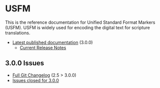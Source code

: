 # USFM

This is the reference documentation for Unified Standard Format Markers (USFM). USFM is widely used for encoding the digital text for scripture translations.

* [Latest published documentation](http://ubsicap.github.io/usfm/) (3.0.0)
  * [Current Release Notes](http://ubsicap.github.io/usfm/about/releasenotes.html)

## 3.0.0 Issues
* [Full Git Changelog](https://github.com/ubsicap/usfm/compare/v2.5...v3.0.0) (2.5 > 3.0.0)
* [Issues closed for 3.0.0](https://github.com/ubsicap/usfm/issues?q=is%3Aclosed+milestone%3A3.0.0)
